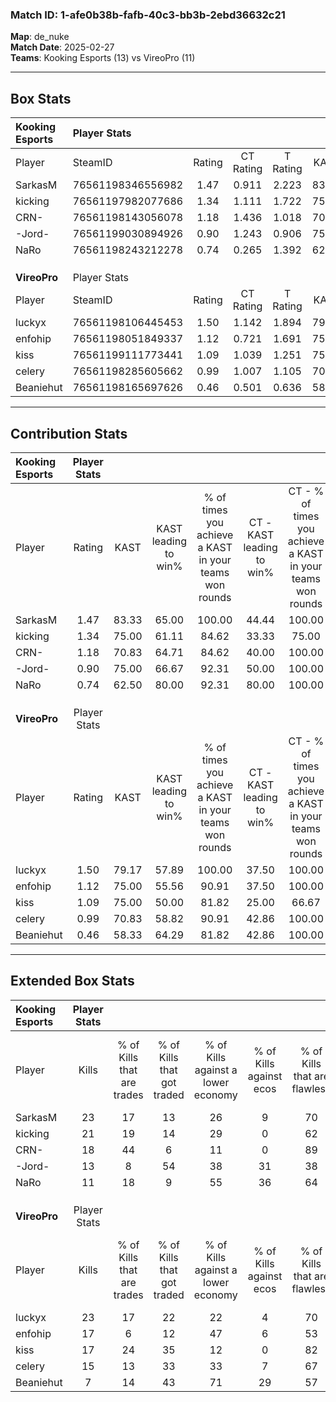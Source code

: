 ### Match ID: 1-afe0b38b-fafb-40c3-bb3b-2ebd36632c21  
**Map**: de_nuke  
**Match Date**: 2025-02-27  
**Teams**: Kooking Esports (13) vs VireoPro (11)  

---  

## Box Stats  

| **Kooking Esports** | Player Stats      |        |           |          |       |       |       |         |        |      |     |
| :- | :- | :-: | :-: | :-: | :-: | :-: | :-: | :-: | :-: | :-: | :-: |
| Player              | SteamID           | Rating | CT Rating | T Rating | KAST  |  ADR  | Kills | Assists | Deaths | K/D  | HS% |
| SarkasM             | 76561198346556982 |  1.47  |   0.911   |  2.223   | 83.33 | 91.5  |  23   |    4    |   15   | 1.53 | 47  |
| kicking             | 76561197982077686 |  1.34  |   1.111   |  1.722   | 75.00 | 102.4 |  21   |    7    |   17   | 1.24 | 47  |
| CRN-                | 76561198143056078 |  1.18  |   1.436   |  1.018   | 70.83 | 66.8  |  18   |    2    |   12   | 1.50 | 33  |
| -Jord-              | 76561199030894926 |  0.90  |   1.243   |  0.906   | 75.00 | 69.5  |  13   |   10    |   20   | 0.65 | 61  |
| NaRo                | 76561198243212278 |  0.74  |   0.265   |  1.392   | 62.50 | 45.4  |  11   |    3    |   15   | 0.73 | 36  |
|                     |                   |        |           |          |       |       |       |         |        |      |     |
|                     |                   |        |           |          |       |       |       |         |        |      |     |
|                     |                   |        |           |          |       |       |       |         |        |      |     |
| **VireoPro**        | Player Stats      |        |           |          |       |       |       |         |        |      |     |
| Player              | SteamID           | Rating | CT Rating | T Rating | KAST  |  ADR  | Kills | Assists | Deaths | K/D  | HS% |
| luckyx              | 76561198106445453 |  1.50  |   1.142   |  1.894   | 79.17 | 110.8 |  23   |    7    |   16   | 1.44 | 60  |
| enfohip             | 76561198051849337 |  1.12  |   0.721   |  1.691   | 75.00 | 71.9  |  17   |    5    |   16   | 1.06 | 52  |
| kiss                | 76561199111773441 |  1.09  |   1.039   |  1.251   | 75.00 | 70.3  |  17   |    4    |   17   | 1.00 | 58  |
| celery              | 76561198285605662 |  0.99  |   1.007   |  1.105   | 70.83 | 73.2  |  15   |    3    |   17   | 0.88 | 73  |
| Beaniehut           | 76561198165697626 |  0.46  |   0.501   |  0.636   | 58.33 | 43.7  |   7   |    5    |   20   | 0.35 | 28  |
---  

## Contribution Stats  

| **Kooking Esports** | Player Stats |       |                      |                                                        |                           |                                                             |                          |                                                            |
| :- | :-: | :-: | :-: | :-: | :-: | :-: | :-: | :-: |
| Player              |    Rating    | KAST  | KAST leading to win% | % of times you achieve a KAST in your teams won rounds | CT - KAST leading to win% | CT - % of times you achieve a KAST in your teams won rounds | T - KAST leading to win% | T - % of times you achieve a KAST in your teams won rounds |
| SarkasM             |     1.47     | 83.33 |        65.00         |                         100.00                         |           44.44           |                           100.00                            |          81.82           |                           100.00                           |
| kicking             |     1.34     | 75.00 |        61.11         |                         84.62                          |           33.33           |                            75.00                            |          88.89           |                           88.89                            |
| CRN-                |     1.18     | 70.83 |        64.71         |                         84.62                          |           40.00           |                           100.00                            |          100.00          |                           77.78                            |
| -Jord-              |     0.90     | 75.00 |        66.67         |                         92.31                          |           50.00           |                           100.00                            |          80.00           |                           88.89                            |
| NaRo                |     0.74     | 62.50 |        80.00         |                         92.31                          |           80.00           |                           100.00                            |          80.00           |                           88.89                            |
|                     |              |       |                      |                                                        |                           |                                                             |                          |                                                            |
|                     |              |       |                      |                                                        |                           |                                                             |                          |                                                            |
|                     |              |       |                      |                                                        |                           |                                                             |                          |                                                            |
| **VireoPro**        | Player Stats |       |                      |                                                        |                           |                                                             |                          |                                                            |
| Player              |    Rating    | KAST  | KAST leading to win% | % of times you achieve a KAST in your teams won rounds | CT - KAST leading to win% | CT - % of times you achieve a KAST in your teams won rounds | T - KAST leading to win% | T - % of times you achieve a KAST in your teams won rounds |
| luckyx              |     1.50     | 79.17 |        57.89         |                         100.00                         |           37.50           |                           100.00                            |          72.73           |                           100.00                           |
| enfohip             |     1.12     | 75.00 |        55.56         |                         90.91                          |           37.50           |                           100.00                            |          70.00           |                           87.50                            |
| kiss                |     1.09     | 75.00 |        50.00         |                         81.82                          |           25.00           |                            66.67                            |          70.00           |                           87.50                            |
| celery              |     0.99     | 70.83 |        58.82         |                         90.91                          |           42.86           |                           100.00                            |          70.00           |                           87.50                            |
| Beaniehut           |     0.46     | 58.33 |        64.29         |                         81.82                          |           42.86           |                           100.00                            |          85.71           |                           75.00                            |
---  

## Extended Box Stats  

| **Kooking Esports** | Player Stats |                            |                            |                                    |                         |                              |                                 |        |                             |                                     |                          |                               |                            |
| :- | :-: | :-: | :-: | :-: | :-: | :-: | :-: | :-: | :-: | :-: | :-: | :-: | :-: |
| Player              |    Kills     | % of Kills that are trades | % of Kills that got traded | % of Kills against a lower economy | % of Kills against ecos | % of Kills that are flawless | % of Kills that are close duels | Deaths | % of Deaths that get traded | % of Deaths against a lower economy | % of Deaths against ecos | % of Deaths that are flawless | % of Deaths that are close |
| SarkasM             |      23      |             17             |             13             |                 26                 |            9            |              70              |                9                |   15   |             27              |                  7                  |            0             |              73               |             0              |
| kicking             |      21      |             19             |             14             |                 29                 |            0            |              62              |               10                |   17   |             18              |                 18                  |            12            |              65               |             6              |
| CRN-                |      18      |             44             |             6              |                 11                 |            0            |              89              |                0                |   12   |             17              |                  8                  |            0             |              67               |             0              |
| -Jord-              |      13      |             8              |             54             |                 38                 |           31            |              38              |               15                |   20   |             40              |                 25                  |            10            |              60               |             0              |
| NaRo                |      11      |             18             |             9              |                 55                 |           36            |              64              |                0                |   15   |             27              |                  7                  |            0             |              73               |             0              |
|                     |              |                            |                            |                                    |                         |                              |                                 |        |                             |                                     |                          |                               |                            |
|                     |              |                            |                            |                                    |                         |                              |                                 |        |                             |                                     |                          |                               |                            |
|                     |              |                            |                            |                                    |                         |                              |                                 |        |                             |                                     |                          |                               |                            |
| **VireoPro**        | Player Stats |                            |                            |                                    |                         |                              |                                 |        |                             |                                     |                          |                               |                            |
| Player              |    Kills     | % of Kills that are trades | % of Kills that got traded | % of Kills against a lower economy | % of Kills against ecos | % of Kills that are flawless | % of Kills that are close duels | Deaths | % of Deaths that get traded | % of Deaths against a lower economy | % of Deaths against ecos | % of Deaths that are flawless | % of Deaths that are close |
| luckyx              |      23      |             17             |             22             |                 22                 |            4            |              70              |                0                |   16   |              6              |                 31                  |            0             |              50               |             0              |
| enfohip             |      17      |             6              |             12             |                 47                 |            6            |              53              |                0                |   16   |             25              |                 31                  |            0             |              56               |             13             |
| kiss                |      17      |             24             |             35             |                 12                 |            0            |              82              |                0                |   17   |             12              |                 29                  |            0             |              76               |             12             |
| celery              |      15      |             13             |             33             |                 33                 |            7            |              67              |                0                |   17   |             18              |                 29                  |            0             |              71               |             12             |
| Beaniehut           |      7       |             14             |             43             |                 71                 |           29            |              57              |               14                |   20   |             25              |                 30                  |            5             |              75               |             0              |
